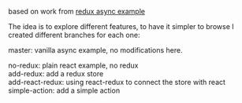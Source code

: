 based on work from [redux async example](https://github.com/reactjs/redux/tree/no-babel-hmre/examples/async)

The idea is to explore different features, to have it simpler to browse I created
different branches for each one:

master: vanilla async example, no modifications here.  


no-redux: plain react example, no redux  
add-redux: add a redux store  
add-react-redux: using react-redux to connect the store with react  
simple-action: add a simple action  
